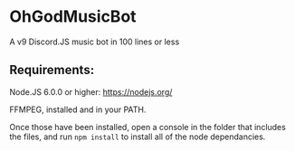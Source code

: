# OhGodMusicBot
A v9 Discord.JS music bot in 100 lines or less

## Requirements:
Node.JS 6.0.0 or higher: https://nodejs.org/

FFMPEG, installed and in your PATH.

Once those have been installed, open a console in the folder that includes the files, and run `npm install` to install all of the node dependancies.
